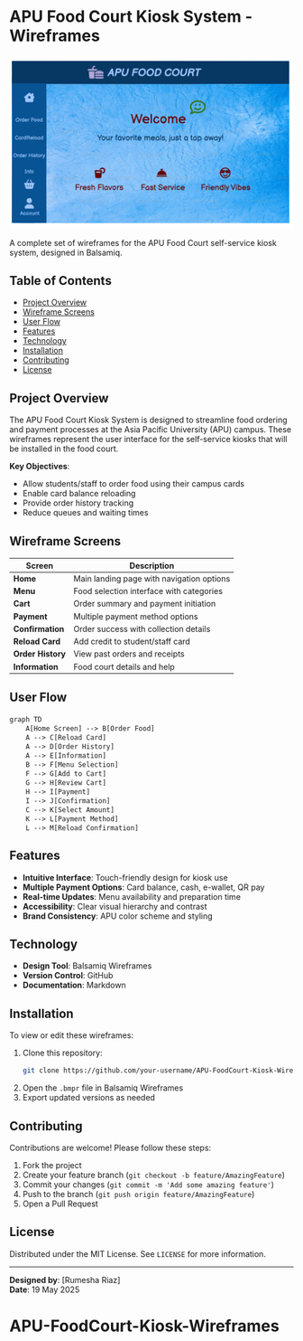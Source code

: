# APU Food Court Kiosk System - Wireframes

![APU Food Court Kiosk Banner](wireframes/welcome.png)

A complete set of wireframes for the APU Food Court self-service kiosk system, designed in Balsamiq.

## Table of Contents
- [Project Overview](#project-overview)
- [Wireframe Screens](#wireframe-screens)
- [User Flow](#user-flow)
- [Features](#features)
- [Technology](#technology)
- [Installation](#installation)
- [Contributing](#contributing)
- [License](#license)

## Project Overview

The APU Food Court Kiosk System is designed to streamline food ordering and payment processes at the Asia Pacific University (APU) campus. These wireframes represent the user interface for the self-service kiosks that will be installed in the food court.

**Key Objectives**:
- Allow students/staff to order food using their campus cards
- Enable card balance reloading
- Provide order history tracking
- Reduce queues and waiting times

## Wireframe Screens


| Screen | Description |
|--------|-------------|
| **Home** | Main landing page with navigation options |
| **Menu** | Food selection interface with categories |
| **Cart** | Order summary and payment initiation |
| **Payment** | Multiple payment method options |
| **Confirmation** | Order success with collection details |
| **Reload Card** | Add credit to student/staff card |
| **Order History** | View past orders and receipts |
| **Information** | Food court details and help |

## User Flow

```mermaid
graph TD
    A[Home Screen] --> B[Order Food]
    A --> C[Reload Card]
    A --> D[Order History]
    A --> E[Information]
    B --> F[Menu Selection]
    F --> G[Add to Cart]
    G --> H[Review Cart]
    H --> I[Payment]
    I --> J[Confirmation]
    C --> K[Select Amount]
    K --> L[Payment Method]
    L --> M[Reload Confirmation]
```

## Features

- **Intuitive Interface**: Touch-friendly design for kiosk use
- **Multiple Payment Options**: Card balance, cash, e-wallet, QR pay
- **Real-time Updates**: Menu availability and preparation time
- **Accessibility**: Clear visual hierarchy and contrast
- **Brand Consistency**: APU color scheme and styling

## Technology

- **Design Tool**: Balsamiq Wireframes
- **Version Control**: GitHub
- **Documentation**: Markdown

## Installation

To view or edit these wireframes:

1. Clone this repository:
   ```bash
   git clone https://github.com/your-username/APU-FoodCourt-Kiosk-Wireframes.git
   ```
2. Open the `.bmpr` file in Balsamiq Wireframes
3. Export updated versions as needed

## Contributing

Contributions are welcome! Please follow these steps:

1. Fork the project
2. Create your feature branch (`git checkout -b feature/AmazingFeature`)
3. Commit your changes (`git commit -m 'Add some amazing feature'`)
4. Push to the branch (`git push origin feature/AmazingFeature`)
5. Open a Pull Request

## License

Distributed under the MIT License. See `LICENSE` for more information.

---

**Designed by**: [Rumesha Riaz]  
**Date**: 19 May 2025
# APU-FoodCourt-Kiosk-Wireframes
